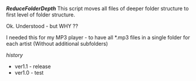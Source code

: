 ***ReduceFolderDepth***
This script moves all files of deeper folder structure to
first level of folder structure.

Ok. Understood - but WHY ??

I needed this for my MP3 player - to have all *.mp3 files in a single folder for each artist 
(Without additional subfolders)

*history*
* ver1.1 - release
* ver1.0 - test
